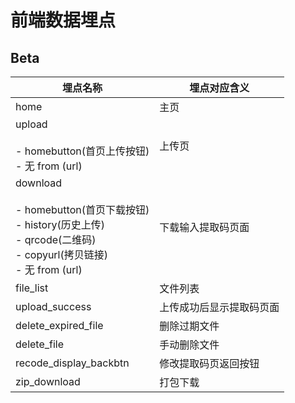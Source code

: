 # 前端数据埋点

## Beta
| 埋点名称                                                                                                          | 埋点对应含义       |
| ------------------------------------------------------------------------------------------------------------- | ------------ |
| home                                                                                                          | 主页           |
| upload<br><br>- homebutton(首页上传按钮)<br>- 无 from (url)                                                          | 上传页          |
| download<br><br>- homebutton(首页下载按钮)<br>- history(历史上传)<br>- qrcode(二维码)<br>- copyurl(拷贝链接)<br>- 无 from (url) | 下载输入提取码页面    |
| file_list                                                                                                     | 文件列表         |
| upload_success                                                                                                | 上传成功后显示提取码页面 |
| delete_expired_file                                                                                           | 删除过期文件       |
| delete_file                                                                                                   | 手动删除文件       |
| recode_display_backbtn                                                                                        | 修改提取码页返回按钮   |
| zip_download                                                                                                  | 打包下载         |

